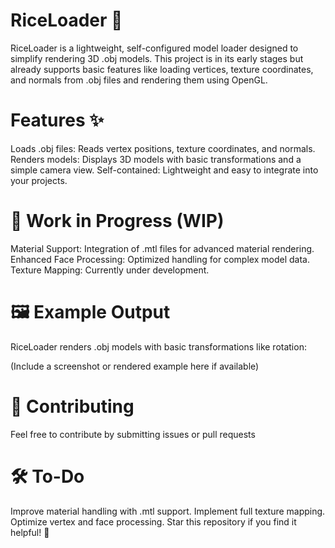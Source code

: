 # RiceLoader 🍚
RiceLoader is a lightweight, self-configured model loader designed to simplify rendering 3D .obj models. This project is in its early stages but already supports basic features like loading vertices, texture coordinates, and normals from .obj files and rendering them using OpenGL.

# Features ✨
Loads .obj files: Reads vertex positions, texture coordinates, and normals.
Renders models: Displays 3D models with basic transformations and a simple camera view.
Self-contained: Lightweight and easy to integrate into your projects.

# 🚧 Work in Progress (WIP)
Material Support: Integration of .mtl files for advanced material rendering.
Enhanced Face Processing: Optimized handling for complex model data.
Texture Mapping: Currently under development.

# 🖼️ Example Output
RiceLoader renders .obj models with basic transformations like rotation:

(Include a screenshot or rendered example here if available)

# 🤝 Contributing
Feel free to contribute by submitting issues or pull requests

# 🛠️ To-Do
Improve material handling with .mtl support.
Implement full texture mapping.
Optimize vertex and face processing.
Star this repository if you find it helpful! 🌟

